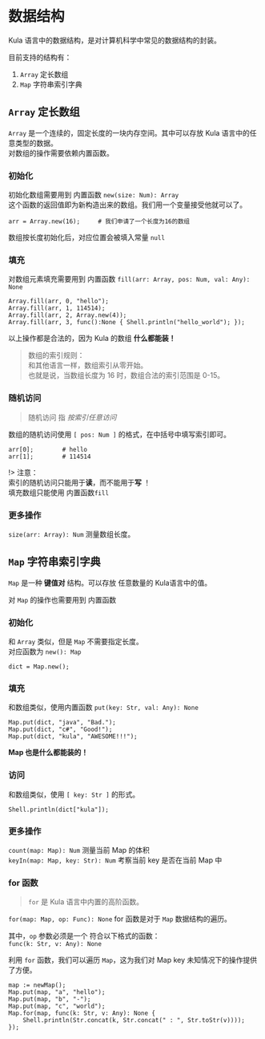 # 数据结构
Kula 语言中的数据结构，是对计算机科学中常见的数据结构的封装。    

目前支持的结构有：
1. `Array` 定长数组
2. `Map` 字符串索引字典

## `Array` 定长数组
`Array` 是一个连续的，固定长度的一块内存空间。其中可以存放 Kula 语言中的任意类型的数据。    
对数组的操作需要依赖内置函数。    

### 初始化
初始化数组需要用到 内置函数 `new(size: Num): Array`    
这个函数的返回值即为新构造出来的数组。我们用一个变量接受他就可以了。
```kula
arr = Array.new(16);     # 我们申请了一个长度为16的数组
```

数组按长度初始化后，对应位置会被填入常量 `null`

### 填充
对数组元素填充需要用到 内置函数 `fill(arr: Array, pos: Num, val: Any): None`    
```kula
Array.fill(arr, 0, "hello");
Array.fill(arr, 1, 114514);
Array.fill(arr, 2, Array.new(4));
Array.fill(arr, 3, func():None { Shell.println("hello_world"); });
```
以上操作都是合法的，因为 Kula 的数组 **什么都能装！**

> 数组的索引规则：    
> 和其他语言一样，数组索引从零开始。    
> 也就是说，当数组长度为 16 时，数组合法的索引范围是 0-15。    

### 随机访问
> 随机访问 指 *按索引任意访问*

数组的随机访问使用 `[ pos: Num ]` 的格式，在中括号中填写索引即可。
```kula
arr[0];        # hello
arr[1];        # 114514

```

!> 注意：    
索引的随机访问只能用于**读**，而不能用于**写** ！    
填充数组只能使用 内置函数`fill`

### 更多操作
`size(arr: Array): Num` 测量数组长度。


## `Map` 字符串索引字典
`Map` 是一种 **键值对** 结构。可以存放 任意数量的 Kula语言中的值。

对 `Map` 的操作也需要用到 内置函数

### 初始化
和 `Array` 类似，但是 `Map` 不需要指定长度。    
对应函数为 `new(): Map`
```kula
dict = Map.new();
```

### 填充
和数组类似，使用内置函数 `put(key: Str, val: Any): None`
```kula
Map.put(dict, "java", "Bad.");
Map.put(dict, "c#", "Good!");
Map.put(dict, "kula", "AWESOME!!!");
```

**Map 也是什么都能装的！**

### 访问
和数组类似，使用 `[ key: Str ]` 的形式。

```kula
Shell.println(dict["kula"]);
```

### 更多操作
`count(map: Map): Num` 测量当前 Map 的体积    
`keyIn(map: Map, key: Str): Num` 考察当前 key 是否在当前 Map 中

### for 函数
> `for` 是 Kula 语言中内置的高阶函数。

`for(map: Map, op: Func): None` for 函数是对于 `Map` 数据结构的遍历。

其中，`op` 参数必须是一个 符合以下格式的函数：    
`func(k: Str, v: Any): None`

利用 `for` 函数，我们可以遍历 `Map`，这为我们对 Map key 未知情况下的操作提供了方便。

```kula
map := newMap();
Map.put(map, "a", "hello");
Map.put(map, "b", "-");
Map.put(map, "c", "world");
Map.for(map, func(k: Str, v: Any): None {
    Shell.println(Str.concat(k, Str.concat(" : ", Str.toStr(v))));
});
```